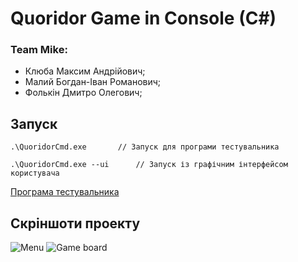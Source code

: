 # Quoridor Game in Console (C#)

### Team Mike:
* Клюба Максим Андрійович;
* Малий Богдан-Іван Романович;
* Фолькін Дмитро Олегович;

## Запуск
```
.\QuoridorCmd.exe 		// Запуск для програми тестувальника

.\QuoridorCmd.exe --ui 		// Запуск із графічним інтерфейсом користувача
```  

[Програма тестувальника](https://github.com/introduction-to-gamedev/ai-tester) 

## Скріншоти проекту
![Menu](https://github.com/MaxKliuba/QuoridorConsole/blob/master/img/img1.png?raw=true)
![Game board](https://github.com/MaxKliuba/QuoridorConsole/blob/master/img/img2.png?raw=true)
